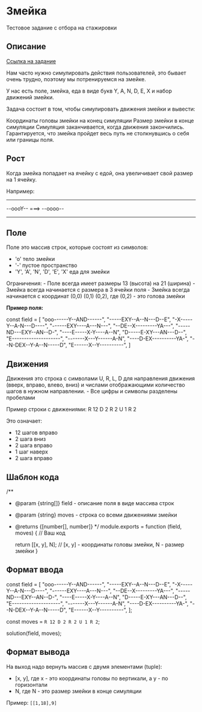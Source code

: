 # Змейка
Тестовое задание с отбора на стажировки

## Описание
[Ссылка на задание](https://contest.yandex.ru/contest/39356/problems/B/)

Нам часто нужно симулировать действия пользователей, это бывает очень трудно, поэтому мы потренируемся на змейке.

У нас есть поле, змейка, еда в виде букв Y, A, N, D, E, X и набор движений змейки.

Задача состоит в том, чтобы симулировать движения змейки и вывести:

Координаты головы змейки на конец симуляции
Размер змейки в конце симуляции
Симуляция заканчивается, когда движения закончились. Гарантируется, что змейка пройдет весь путь не столкнувшись о себя или границы поля.


## Рост
Когда змейка попадает на ячейку с едой, она увеличивает свой размер на 1 ячейку.

Например:

 --------               --------
 --oooY--       ===>    --oooo--
 --------               --------


## Поле
Поле это массив строк, которые состоят из символов:
- 'o' тело змейки
- '-' пустое пространство
- 'Y', 'A', 'N', 'D', 'E', 'X' еда для змейки

Ограничения: - Поле всегда имеет размеры 13 (высота) на 21 (ширина) - Змейка всегда начинается с размера в 3 ячейки поля - Змейка всегда начинается с координат (0,0) (0,1) (0,2), где (0,2) - это голова змейки

**Пример поля:**

const field = [
  "ooo------Y--AND------",
  "-----EXY--A--N---D--E",
  "-X-----Y--A-N---D----",
  "------EXY----A---N---",
  "--DE--X---------YA---",
  "-----ND---EXY--AN--D-",
  "----E-----X-Y----A--N",
  "D-----E-XY---AN---D--",
  "E--------------------",
  "-------X---Y------A-N",
  "----D-EX----------YA-",
  "--N-DEX--Y-A--N-----D",
  "E------X--Y----------",
]


## Движения
Движения это строка с символами U, R, L, D для направления движения (вверх, вправо, влево, вниз) и числами отображающими количество шагов в нужном направлении. - Все цифры и символы разделены пробелами

Пример строки с движениями: R 12 D 2 R 2 U 1 R 2

Это означает:
- 12 шагов вправо
- 2 шага вниз
- 2 шага вправо
- 1 шаг наверх
- 2 шага вправо


## Шаблон кода
/**
* @param {string[]} field - описание поля в виде массива строк
* @param {string} moves - строка со всеми движениями змейки
* @returns {[number[], number]}
*/
module.exports = function (field, moves) {
    // Ваш код

    return [[x, y], N]; // [x, y] - координаты головы змейки, N - размер змейки
}


## Формат ввода
const field = [
  "ooo------Y--AND------",
  "-----EXY--A--N---D--E",
  "-X-----Y--A-N---D----",
  "------EXY----A---N---",
  "--DE--X---------YA---",
  "-----ND---EXY--AN--D-",
  "----E-----X-Y----A--N",
  "D-----E-XY---AN---D--",
  "E--------------------",
  "-------X---Y------A-N",
  "----D-EX----------YA-",
  "--N-DEX--Y-A--N-----D",
  "E------X--Y----------",
];

const moves = `R 12 D 2 R 2 U 1 R 2`;

solution(field, moves);


## Формат вывода
На выход надо вернуть массив с двумя элементами (tuple):
- [x, y], где x - это координаты головы по вертикали, а y - по горизонтали
- N, где N - это размер змейки в конце симуляции

Пример: `[[1,18],9]`